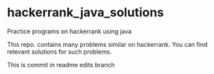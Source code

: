 # hackerrank_java_solutions
Practice programs on hackerrank using java

This repo. contains many problems similar on hackerrank. You can find relevant solutions for such problems.

This is commit in readme edits branch
